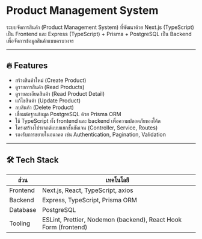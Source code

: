 # Product Management System

ระบบจัดการสินค้า (Product Management System) ที่พัฒนาด้วย Next.js (TypeScript) เป็น Frontend และ Express (TypeScript) + Prisma + PostgreSQL เป็น Backend เพื่อจัดการข้อมูลสินค้าแบบครบวงจร

---

## 🔥 Features

- สร้างสินค้าใหม่ (Create Product)
- ดูรายการสินค้า (Read Products)
- ดูรายละเอียดสินค้า (Read Product Detail)
- แก้ไขสินค้า (Update Product)
- ลบสินค้า (Delete Product)
- เชื่อมต่อฐานข้อมูล PostgreSQL ด้วย Prisma ORM
- ใช้ TypeScript ทั้ง frontend และ backend เพื่อความปลอดภัยของโค้ด
- โครงสร้างโปรเจกต์แบบแยกชั้นชัดเจน (Controller, Service, Routes)
- รองรับการขยายในอนาคต เช่น Authentication, Pagination, Validation

---

## 🛠 Tech Stack

| ส่วน | เทคโนโลยี |
|-|-|
| Frontend | Next.js, React, TypeScript, axios |
| Backend | Express, TypeScript, Prisma ORM |
| Database | PostgreSQL |
| Tooling | ESLint, Prettier, Nodemon (backend), React Hook Form (frontend) |

